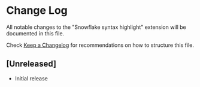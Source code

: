 # Change Log

All notable changes to the "Snowflake syntax highlight" extension will be documented in this file.

Check [Keep a Changelog](http://keepachangelog.com/) for recommendations on how to structure this file.

## [Unreleased]

- Initial release
